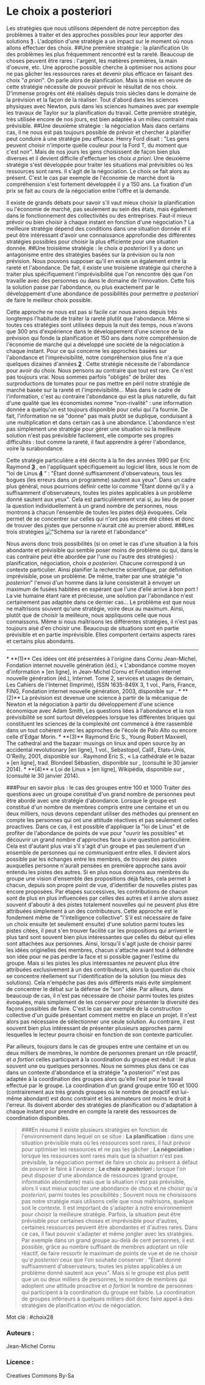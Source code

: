 # Le choix a posteriori
Les stratégies que nous utilisons dépendent de notre perception des problèmes à traiter et des approches possibles pour leur apporter des solutions **[1](#note)** . L'adoption d'une stratégie a un impact sur le moment où nous allons effectuer des choix.
##Une première stratégie : la planification
Un des problèmes les plus fréquemment rencontré est la rareté. Beaucoup de choses peuvent être rares : l'argent, les matières premières, la main d'oeuvre, etc. Une approche possible cherche à optimiser nos actions pour ne pas gâcher les ressources rares et devenir plus efficace en faisant des choix "*a priori*". On parle alors de planification. Mais la mise en oeuvre de cette stratégie nécessite de pouvoir prévoir le résultat de nos choix. D'immense progrès ont été réalisés depuis trois siècles dans le domaine de la prévision et la façon de la réaliser. Tout d'abord dans les sciences physiques avec Newton, puis dans les sciences humaines avec par exemple les travaux de Taylor sur la planification du travail. Cette première stratégie, très utilisée encore de nos jours, est bien adaptée à un milieu contraint mais prévisible.
##Une deuxième stratégie : la négociation 
Mais dans certains cas, il ne nous est pas toujours possible de prévoir et chercher à planifier peut conduire à une stratégie peu efficace. Henry Ford disait : "Les gens peuvent choisir n'importe quelle couleur pour la Ford T, du moment que c'est noir". Mais de nos jours les gens choisissent de façon bien plus diverses et il devient difficile d'effectuer les choix *a priori*. Une deuxième stratégie s'est développée pour traiter les situations mal prévisibles où les ressources sont rares. Il s'agit de la négociation. Le choix se fait alors au présent. C'est le cas par exemple de l'économie de marché dont la compréhension s'est fortement développée il y a 150 ans. La fixation d'un prix se fait au cours de la négociation entre l'offre et la demande. 

Il existe de grands débats pour savoir s'il vaut mieux choisir la planification ou l'économie de marché, pas seulement au sein des états, mais également dans le fonctionnement des collectivités ou des entreprises. Faut-il mieux prévoir ou bien choisir à chaque instant en fonction d'une négociation ? La meilleure stratégie dépend des conditions dans une situation donnée et il peut être intéressant d'avoir une connaissance approfondie des différentes stratégies possibles pour choisir la plus efficiente pour une situation donnée.
##Une troisième stratégie : le choix *a posteriori*
Il y a donc un antagonisme entre des stratégies basées sur la prévision ou la non prévision. Nous pouvons supposer qu'il en existe un également entre la rareté et l'abondance. De fait, il existe une troisième stratégie qui cherche à traiter plus spécifiquement l'imprévisibilité que l'on rencontre dès que l'on travaille avec des personnes ou dans le domaine de l'innovation. Cette fois la solution passe par l'abondance, ou plus exactement par le développement d'une abondance de possibilités pour permettre *a posteriori* de faire le meilleur choix possible.

Cette approche ne nous est pas si facile car nous avons depuis très longtemps l'habitude de traiter la rareté plutôt que l'abondance. Même si toutes ces stratégies sont utilisées depuis la nuit des temps, nous n'avons que 300 ans d'expérience dans le développement d'une science de la prévision qui fonde la planification et 150 ans dans notre compréhension de l'économie de marché qui a développé une société de la négociation à chaque instant. Pour ce qui concerne les approches basées sur l'abondance et l'imprévisibilité, notre compréhension plus fine n'a que quelques dizaines d'années **[2](#note)** . Cette stratégie nécessite de l'abondance pour avoir du choix. Nous pensons au contraire que tout est rare. Ce n'est pas toujours vrai. Nous sommes parfois "obligés" de brûler des surproductions de tomates pour ne pas mettre en péril notre stratégie de marché basée sur la rareté et l'imprévisibilité... Mais dans le cadre de l'information, c'est au contraire l'abondance qui est la plus naturelle, du fait d'une qualité que les économistes nomme "non-rivalité" : une information donnée a quelqu'un est toujours disponible pour celui qui l'a fournie. De fait, l'information ne se "donne" pas mais plutôt se duplique, conduisant à une multiplication et dans certain cas à une abondance. L'abondance n'est pas simplement une stratégie pour gérer une situation où la meilleure solution n'est pas prévisible facilement, elle comporte ses propres difficultés : tout comme la rareté, il faut apprendre à gérer l'abondance, voire la surabondance.

Cette stratégie particulière a été décrite à la fin des années 1990 par Eric Raymond **[3](#note)** , en l'appliquant spécifiquement au logiciel libre, sous le nom de "loi de Linus **[4](#note)** " : "Étant donné suffisamment d'observateurs, tous les bogues (les erreurs dans un programme) sautent aux yeux". Dans un cadre plus général, nous pourrions définir cette loi comme "Étant donné qu'il y a suffisamment d'observateurs, toutes les pistes applicables à un problème donné sautent aux yeux". Cela est particulièrement vrai si, au lieu de poser la question individuellement à un grand nombre de personnes, nous montrons à chacun l'ensemble de toutes les pistes déjà évoquées. Cela permet de se concentrer sur celles qui n'ont pas encore été citées et donc de trouver des pistes que personne n'aurait cité au premier abord.
###Les trois stratégies
!["Schéma sur la rareté et l'abondance"](http://ebook.coop-tic.eu/francais/files/rareteabondance.png)

Nous avons donc trois possibilités (si on omet le cas d'une situation à la fois abondante et prévisible qui semble poser moins de problème ou qui, dans le cas contraire peut être abordée par l'une ou l'autre des stratégies) : planification, négociation, choix *a posteriori*. Chacune correspond à un contexte particulier. Ainsi planifier la recherche scientifique, par définition imprévisible, pose un problème. De même, traiter par une stratégie "*a posteriori*" l'envoi d'un homme dans la lune consisterait à envoyer un maximum de fusées habitées en espérant que l'une d'elle arrive à bon port ! La vie humaine étant rare et précieuse, une solution par l'abondance n'est certainement pas adaptée dans ce dernier cas... Le problème est que nous ne maîtrisons souvent qu'une stratégie, voire deux au maximum. Ainsi, plutôt que de choisir la meilleure, nous appliquons celle que nous connaissons. Même si nous maîtrisons les différentes stratégies, il n'est pas toujours aisé d'en choisir une. Beaucoup de situations sont en partie prévisible et en partie imprévisible. Elles comportent certains aspects rares et certains plus abondants. 

***
 <a id="note">
* **(1)** Ces idées ont été présentées à l'origine dans Cornu Jean-Michel, Fondation internet nouvelle génération (éd.), « L'abondance comme moyen d'information » [en ligne], in Jean-Michel Cornu et Fondation internet nouvelle génération (éd.), Internet. Tome 2, services et usages de demain, Les Cahiers de l'Internet (Imprimé), ISSN 1635-849X 3, 1 vol., Paris, France, FING, Fondation internet nouvelle génération, 2003, disponible sur <http://fing.org/IMG/pdf/internet2.pdf>.
* **(2)** La prévision est devenue une science à partir de la mécanique de Newton et la négociation à partir du développement d'une science économique avec Adam Smith, Les questions liées à l'abondance et la non prévisibilité se sont surtout développées lorsque les différentes briques qui constituent les sciences de la complexité ont commencé à être rassemblé dans un tout cohérent avec les approches de l'école de Palo Alto ou encore celle d'Edgar Morin.
* **(3)** Raymond Eric S., Young Robert Maxwell, The cathedral and the bazaar: musings on linux and open source by an accidental revolutionary [en ligne], 1 vol., Sebastopol, Calif., Etats-Unis, O'Reilly, 2001, disponible sur <http://www.catb.org/~esr/writings/cathedral-bazaar/cathedral-bazaar/>.
 Raymond Eric S., « La cathédrale et le bazar » [en ligne], trad. Blondeel Sébastien, disponible sur <http://www.linux-france.org/article/these/cathedrale-bazar/cathedrale-bazar_monoblock.html>, (consulté le 30 janvier 2014).
* **(4)** « Loi de Linus » [en ligne], Wikipédia, disponible sur <http://fr.wikipedia.org/wiki/Loi_de_Linus>, (consulté le 30 janvier 2014).


###Pour en savoir plus : le cas des groupes entre 100 et 1000
Traiter des questions avec un groupe constitué d'un grand nombre de personnes peut être abordé avec une stratégie d'abondance. Lorsque le groupe est constitué d'un nombre de membres compris entre une centaine et un ou deux milliers, nous devons cependant utiliser des méthodes qui prennent en compte les personnes qui ont une attitude réactives et pas seulement celles proactives. Dans ce cas, il est possible d'appliquer la "loi de Linus" et de profiter de l'abondance de points de vue pour "ouvrir les possibles" et découvrir un grand nombre d'approches face à une question particulière. Cela est d'autant plus vrai s'il s'agit d'un groupe et pas seulement d'un ensemble de personnes qui ne communiquent entre elles. Il devient alors possible par les échanges entre les membres, de trouver des pistes auxquelles personne n'aurait pensées en première approche sans avoir entendu les pistes des autres. Si en plus nous donnons aux membres du groupe une vision d'ensemble des propositions déjà faites, cela permet à chacun, depuis son propre point de vue, d'identifier de nouvelles pistes pas encore proposées. Par étapes successives, les contributions de chacun sont de plus en plus influencées par celles des autres et il arrive alors assez souvent d'aboutir à des pistes totalement nouvelles qui ne peuvent plus être attribuées simplement à un des contributeurs. Cette approche est le fondement même de "l'intelligence collective". 
S'il est nécessaire de faire un choix ensuite (et seulement ensuite) d'une solution parmi toutes les pistes citées, il peut s'en trouver facilité car les propositions qui arrivent le plus tard sont souvent bien plus intéressantes que celles du début qui elles sont attachées aux personnes. Ainsi, lorsqu'il s'agit juste de choisir parmi les idées originelles des membres, chacun s'attache avant tout à défendre son idée pour ne pas perdre la face et si possible gagner l'estime du groupe.
Mais si les pistes les plus intéressantes ne peuvent plus être attribuées exclusivement à un des contributeurs, alors la question du choix se concentre réellement sur l'identification de la solution (ou mieux des solutions). Cela n'empêche pas des avis différents mais évite simplement de concentrer le débat sur la défense de "son" idée. Par ailleurs, dans beaucoup de cas, il n'est pas nécessaire de choisir parmi toutes les pistes évoquées, mais simplement de les conserver pour présenter la diversité des façons possibles de faire. C'est le cas par exemple de la construction collective d'un guide présentant comment mettre en place un projet. Il n'est alors pas nécessaire de sélectionner une seule solution. Au contraire, il est souvent bien plus intéressant de présenter plusieurs approches parmi lesquelles le lecteur pourra choisir en fonction de son contexte particulier.

Par ailleurs, toujours dans le cas de groupes entre une centaine et un ou deux milliers de membres, le nombre de personnes prenant un rôle proactif, et *a fortiori* celles participant à la coordination du groupe est réduit : le plus souvent une ou quelques personnes. Nous ne sommes plus dans ce cas dans un contexte d'abondance et la stratégie "a posteriori" n'est pas adaptée à la coordination des groupes alors qu'elle l'est pour le travail effectué par le groupe. La coordination d'un grand groupe entre 100 et 1000 (contrairement aux très grands groupes où le nombre de proactif est lui-même abondant) est donc contraint et les animateurs ont moins le droit à l'erreur. Ils doivent aborder des stratégies de planification ou d'adaptation à chaque instant pour prendre en compte la rareté des ressources de coordination disponibles.



>###En résumé
>Il existe plusieurs stratégies en fonction de l'environnement dans lequel on se situe : 
>**La planification :** dans une situation prévisible mais où les ressources sont rares, il faut prévoir pour optimiser les ressources et ne pas les gâcher ;
>**La négociation :** lorsque les ressources sont rares mais que la situation n'est pas prévisible, la négociation permet de faire un choix au présent à défaut de pouvoir le faire à l'avance ;
>**Le choix *a posteriori* :** lorsque l'on peut disposer d'une abondance de ressources (grand groupe, information abondante) mais que la situation n'est pas prévisible, alors il vaut mieux susciter une abondance de choix et ne choisir qu'*a posteriori*, parmi toutes les possibilités ; 
Souvent nous ne choisissons pas notre stratégie mais utilisons celle que nous maîtrisons, quelque soit le contexte. Il est important de s'adapter à notre environnement pour choisir la meilleure stratégie.
>Parfois, la situation peut être prévisible pour certaines choses et imprévisible pour d'autres, certaines ressources peuvent être abondantes et d'autres rares. Dans ce cas, il faut pouvoir s'adapter et même jongler avec les stratégies. 
>Par exemple dans un grand groupe au-delà de cent personnes, il est possible, grâce au nombre suffisant de membres adoptant un rôle réactif, de faire ressortir le maximum de points de vue et de ne choisir qu'*a posteriori* ceux que l'on souhaite conserver : "Étant donné suffisamment d'observateurs, toutes les pistes applicables à un problème donné sautent aux yeux". Mais si le groupe est plus petit que un ou deux milliers de personnes, le nombre de membres qui adoptent une attitude proactive et *a fortiori* le nombre de personnes qui participent à la coordination du groupe est faible. La coordination de groupes inférieurs à quelques milliers doit donc faire appel à des stratégies de planification et/ou de négociation. 

Mot clé : \#choix28


### Auteurs :
Jean-Michel Cornu
### Licence : 
Creatives Commons By-Sa
